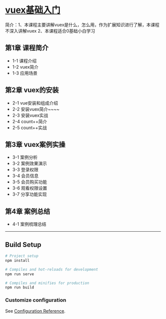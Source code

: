 # [vuex基础入门](https://www.imooc.com/learn/1157)
简介：1、本课程主要讲解vuex是什么，怎么用，作为扩展知识进行了解，本课程不深入讲解vuex 2、本课程适合0基础小白学习

## 第1章 课程简介
- 1-1 课程介绍
- 1-2 vuex简介
- 1-3 应用场景

## 第2章 vuex的安装
- 2-1 vue安装和组成介绍
- 2-2 安装vuex简介~~~~
- 2-3 安装vuex实战
- 2-4 count++简介
- 2-5 count++实战

## 第3章 vuex案例实操
- 3-1 案例分析
- 3-2 案例效果演示
- 3-3 登录权限
- 3-4 会员信息
- 3-5 会员购买功能
- 3-6 观看权限设置
- 3-7 分享功能实现

## 第4章 案例总结
- 4-1 案例梳理总结
---
## Build Setup
``` bash
# Project setup
npm install

# Compiles and hot-reloads for development
npm run serve

# Compiles and minifies for production
npm run build
```

### Customize configuration
See [Configuration Reference](https://cli.vuejs.org/config/).

